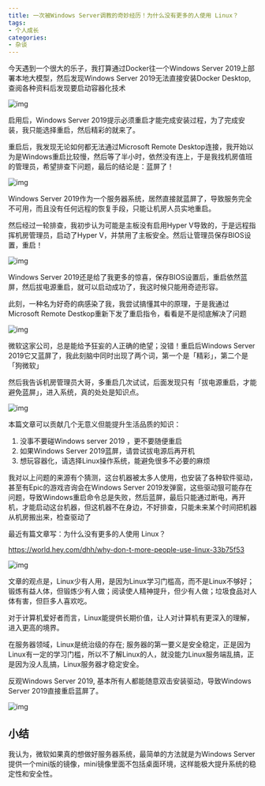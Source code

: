```yaml
---
title: 一次被Windows Server调教的奇妙经历！为什么没有更多的人使用 Linux？
tags:
- 个人成长
categories:
- 杂谈
---
```




今天遇到一个很大的乐子，我打算通过Docker往一个Windows Server 2019上部署本地大模型，然后发现Windows Server 2019无法直接安装Docker Desktop, 查阅各种资料后发现要启动容器化技术

![img](https://cdn.fangyuanxiaozhan.com/assets/1726903570374YNmna2bC.png)

启用后，Windows Server 2019提示必须重启才能完成安装过程，为了完成安装，我只能选择重启，然后精彩的就来了。



重启后，我发现无论如何都无法通过Microsoft Remote Desktop连接，我开始以为是Windows重启比较慢，然后等了半小时，依然没有连上，于是我找机房值班的管理员，希望排查下问题，最后的结论是：蓝屏了！

![img](https://cdn.fangyuanxiaozhan.com/assets/1726903574457n7Cdk8EX.png)

Windows Server 2019作为一个服务器系统，居然直接就蓝屏了，导致服务完全不可用，而且没有任何远程的恢复手段，只能让机房人员实地重启。



然后经过一轮排查，我初步认为可能是主板没有启用Hyper V导致的，于是远程指挥机房管理员，启动了Hyper V，并禁用了主板安全。然后让管理员保存BIOS设置，重启！

![img](https://cdn.fangyuanxiaozhan.com/assets/17269035801921HbYaMNA.png)

Windows Server 2019还是给了我更多的惊喜，保存BIOS设置后，重启依然蓝屏，然后拔电源重启，就可以启动成功了，我这时候只能用奇迹形容。

此刻，一种名为好奇的病感染了我，我尝试搞懂其中的原理，于是我通过Microsoft Remote Destkop重新下发了重启指令，看看是不是彻底解决了问题

![img](https://cdn.fangyuanxiaozhan.com/assets/1726903583366ZW0eJnD5.png)

微软这家公司，总是能给予狂妄的人正确的绝望；没错！重启后Windows Server 2019它又蓝屏了，我此刻脑中同时出现了两个词，第一个是「精彩」，第二个是「狗微软」

然后我告诉机房管理员大哥，多重启几次试试，后面发现只有「拔电源重启，才能避免蓝屏」，进入系统，真的处处是知识点。

![img](https://cdn.fangyuanxiaozhan.com/assets/1726903585836Sx3F6n0e.png)

本篇文章可以贡献几个无意义但能提升生活品质的知识：

1. 没事不要碰Windows server 2019 ，更不要随便重启
2. 如果Windows Server 2019蓝屏，请尝试拔电源后再开机
3. 想玩容器化，请选择Linux操作系统，能避免很多不必要的麻烦



我对以上问题的来源有个猜测，这台机器被太多人使用，也安装了各种软件驱动，甚至有Epic的游戏咨询会在Windows Server 2019发弹窗，这些驱动狠可能存在问题，导致Windows重启命令总是失败，然后蓝屏，最后只能通过断电，再开机，才能启动这台机器，但这机器不在身边，不好排查，只能未来某个时间把机器从机房搬出来，检查驱动了



最近有篇文章写：为什么没有更多的人使用 Linux？

https://world.hey.com/dhh/why-don-t-more-people-use-linux-33b75f53



![img](https://cdn.fangyuanxiaozhan.com/assets/1726903592512zSeke8RZ.png)

文章的观点是，Linux少有人用，是因为Linux学习门槛高，而不是Linux不够好；锻炼有益人体，但锻炼少有人做；阅读使人精神提升，但少有人做；垃圾食品对人体有害，但巨多人喜欢吃。

对于计算机爱好者而言，Linux能提供长期价值，让人对计算机有更深入的理解，进入更高的境界。

在服务器领域，Linux是统治级的存在; 服务器的第一要义是安全稳定，正是因为Linux有一定的学习门槛，所以不了解Linux的人，就没能力Linux服务端乱搞，正是因为没人乱搞，Linux服务器才稳定安全。

反观Windows Server 2019, 基本所有人都能随意双击安装驱动，导致Windows Server 2019直接重启蓝屏了。

![img](https://cdn.fangyuanxiaozhan.com/assets/1726903603917zf2S76c3.png)



## 小结



我认为，微软如果真的想做好服务器系统，最简单的方法就是为Windows Server 提供一个mini版的镜像，mini镜像里面不包括桌面环境，这样能极大提升系统的稳定性和安全性。
